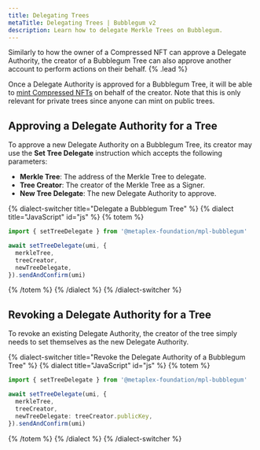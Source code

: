 ```yaml
---
title: Delegating Trees
metaTitle: Delegating Trees | Bubblegum v2
description: Learn how to delegate Merkle Trees on Bubblegum.
---
```


Similarly to how the owner of a Compressed NFT can approve a Delegate Authority, the creator of a Bubblegum Tree can also approve another account to perform actions on their behalf. {% .lead %}

Once a Delegate Authority is approved for a Bubblegum Tree, it will be able to [mint Compressed NFTs](/bubblegum-v2/mint-cnfts) on behalf of the creator. Note that this is only relevant for private trees since anyone can mint on public trees.

## Approving a Delegate Authority for a Tree

To approve a new Delegate Authority on a Bubblegum Tree, its creator may use the **Set Tree Delegate** instruction which accepts the following parameters:

- **Merkle Tree**: The address of the Merkle Tree to delegate.
- **Tree Creator**: The creator of the Merkle Tree as a Signer.
- **New Tree Delegate**: The new Delegate Authority to approve.

{% dialect-switcher title="Delegate a Bubblegum Tree" %}
{% dialect title="JavaScript" id="js" %}
{% totem %}

```ts
import { setTreeDelegate } from '@metaplex-foundation/mpl-bubblegum'

await setTreeDelegate(umi, {
  merkleTree,
  treeCreator,
  newTreeDelegate,
}).sendAndConfirm(umi)
```

{% /totem %}
{% /dialect %}
{% /dialect-switcher %}

## Revoking a Delegate Authority for a Tree

To revoke an existing Delegate Authority, the creator of the tree simply needs to set themselves as the new Delegate Authority.

{% dialect-switcher title="Revoke the Delegate Authority of a Bubblegum Tree" %}
{% dialect title="JavaScript" id="js" %}
{% totem %}

```ts
import { setTreeDelegate } from '@metaplex-foundation/mpl-bubblegum'

await setTreeDelegate(umi, {
  merkleTree,
  treeCreator,
  newTreeDelegate: treeCreator.publicKey,
}).sendAndConfirm(umi)
```

{% /totem %}
{% /dialect %}
{% /dialect-switcher %}
